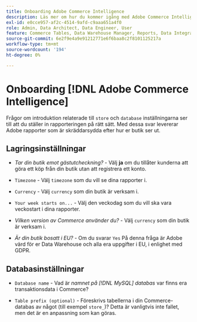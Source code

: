 ```yaml
---
title: Onboarding Adobe Commerce Intelligence
description: Läs mer om hur du kommer igång med Adobe Commerce Intelligence.
exl-id: e0cce957-af2c-4514-9afd-c9aaa651a4f0
role: Admin, Data Architect, Data Engineer, User
feature: Commerce Tables, Data Warehouse Manager, Reports, Data Integration
source-git-commit: 6e2f9e4a9e91212771e6f6baa8c2f8101125217a
workflow-type: tm+mt
source-wordcount: '194'
ht-degree: 0%

---
```


# Onboarding [!DNL Adobe Commerce Intelligence]

Frågor om introduktion relaterade till `store` och `database` inställningarna ser till att du ställer in rapporteringen på rätt sätt. Med dessa svar levererar Adobe rapporter som är skräddarsydda efter hur er butik ser ut.

## Lagringsinställningar

- *Tar din butik emot gästutcheckning?* - Välj **ja** om du tillåter kunderna att göra ett köp från din butik utan att registrera ett konto.

- `Timezone` - Välj `timezone` som du vill se dina rapporter i.

- `Currency` - Välj `currency` som din butik är verksam i.

- `Your week starts on...` - Välj den veckodag som du vill ska vara veckostart i dina rapporter.

- *Vilken version av Commerce använder du?* - Välj `currency` som din butik är verksam i.

- *Är din butik bosatt i EU?* - Om du svarar `Yes` På denna fråga är Adobe värd för er Data Warehouse och alla era uppgifter i EU, i enlighet med GDPR.

## Databasinställningar

- `Database name` - Vad är *namnet på [!DNL MySQL] databas* var finns era transaktionsdata i Commerce?

- `Table prefix (optional)` - Föreskrivs tabellerna i din Commerce-databas av något (till exempel `store_`)? Detta är vanligtvis inte fallet, men det är en anpassning som kan göras.
